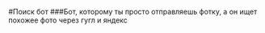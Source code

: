 #Поиск бот
###Бот, которому ты просто отправляешь фотку, а он ищет похожее фото через гугл и яндекс
